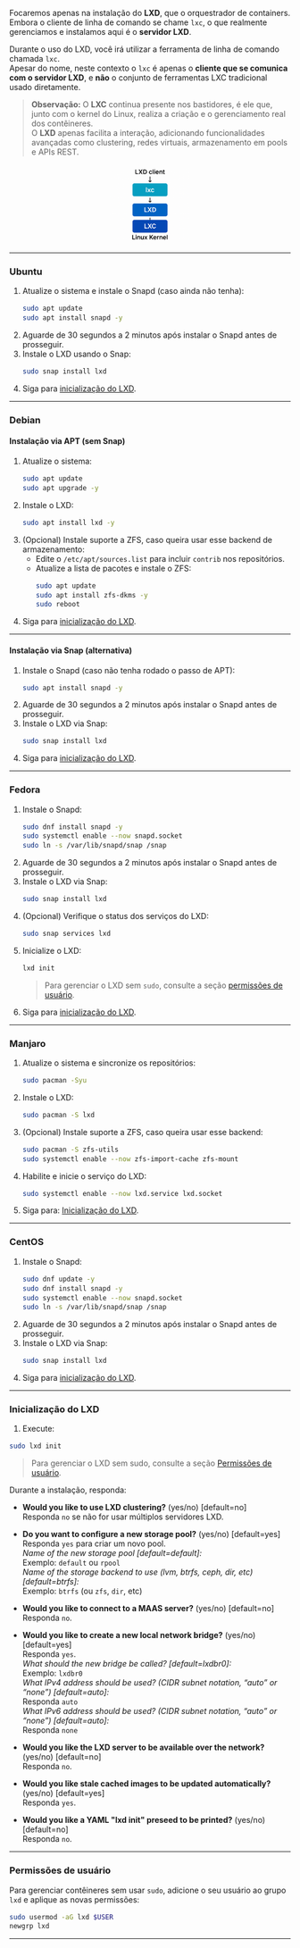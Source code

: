 Focaremos apenas na instalação do **LXD**, que o orquestrador de containers. Embora o cliente de linha de comando se chame `lxc`, o que realmente gerenciamos e instalamos aqui é o **servidor LXD**.

Durante o uso do LXD, você irá utilizar a ferramenta de linha de comando chamada `lxc`.  
Apesar do nome, neste contexto o `lxc` é apenas o **cliente que se comunica com o servidor LXD**, e **não** o conjunto de ferramentas LXC tradicional usado diretamente.

> **Observação:** O **LXC** continua presente nos bastidores, é ele que, junto com o kernel do Linux, realiza a criação e o gerenciamento real dos contêineres.  
> O **LXD** apenas facilita a interação, adicionando funcionalidades avançadas como clustering, redes virtuais, armazenamento em pools e APIs REST.

<img src="https://github.com/gabriel04alves/lab-lxclxd/blob/main/docs/images/example-cli.png?raw=true" alt="CLI layers" style="max-width: 15vw; display: flex; justify-self: center;">

---

### **Ubuntu**

1. Atualize o sistema e instale o Snapd (caso ainda não tenha):
   ```bash
   sudo apt update
   sudo apt install snapd -y
   ```
2. Aguarde de 30 segundos a 2 minutos após instalar o Snapd antes de prosseguir.
3. Instale o LXD usando o Snap:
   ```bash
   sudo snap install lxd
   ```
4. Siga para [inicialização do LXD](#inicialização-do-lxd).

---

### **Debian**

#### Instalação via APT (sem Snap)

1. Atualize o sistema:
   ```bash
   sudo apt update
   sudo apt upgrade -y
   ```
2. Instale o LXD:
   ```bash
   sudo apt install lxd -y
   ```
3. (Opcional) Instale suporte a ZFS, caso queira usar esse backend de armazenamento:
   - Edite o `/etc/apt/sources.list` para incluir `contrib` nos repositórios.
   - Atualize a lista de pacotes e instale o ZFS:
     ```bash
     sudo apt update
     sudo apt install zfs-dkms -y
     sudo reboot
     ```
4. Siga para [inicialização do LXD](#inicialização-do-lxd).

---

#### Instalação via Snap (alternativa)

1. Instale o Snapd (caso não tenha rodado o passo de APT):
   ```bash
   sudo apt install snapd -y
   ```
2. Aguarde de 30 segundos a 2 minutos após instalar o Snapd antes de prosseguir.
3. Instale o LXD via Snap:
   ```bash
   sudo snap install lxd
   ```
4. Siga para [inicialização do LXD](#inicialização-do-lxd).

---

### **Fedora**

1. Instale o Snapd:
   ```bash
   sudo dnf install snapd -y
   sudo systemctl enable --now snapd.socket
   sudo ln -s /var/lib/snapd/snap /snap
   ```
2. Aguarde de 30 segundos a 2 minutos após instalar o Snapd antes de prosseguir.
3. Instale o LXD via Snap:
   ```bash
   sudo snap install lxd
   ```
4. (Opcional) Verifique o status dos serviços do LXD:
   ```bash
   sudo snap services lxd
   ```
5. Inicialize o LXD:
   ```bash
   lxd init
   ```
   > Para gerenciar o LXD sem `sudo`, consulte a seção [permissões de usuário](#permissões-de-usuário).
6. Siga para [inicialização do LXD](#inicialização-do-lxd).

---

### **Manjaro**

1. Atualize o sistema e sincronize os repositórios:
   ```bash
   sudo pacman -Syu
   ```
2. Instale o LXD:
   ```bash
   sudo pacman -S lxd
   ```
3. (Opcional) Instale suporte a ZFS, caso queira usar esse backend:
   ```bash
   sudo pacman -S zfs-utils
   sudo systemctl enable --now zfs-import-cache zfs-mount
   ```
4. Habilite e inicie o serviço do LXD:
   ```bash
   sudo systemctl enable --now lxd.service lxd.socket
   ```
5. Siga para: [Inicialização do LXD](#inicialização-do-lxd).

---

### **CentOS**

1. Instale o Snapd:
   ```bash
   sudo dnf update -y
   sudo dnf install snapd -y
   sudo systemctl enable --now snapd.socket
   sudo ln -s /var/lib/snapd/snap /snap
   ```
2. Aguarde de 30 segundos a 2 minutos após instalar o Snapd antes de prosseguir.
3. Instale o LXD via Snap:
   ```bash
   sudo snap install lxd
   ```
4. Siga para [inicialização do LXD](#inicialização-do-lxd).

---

### **Inicialização do LXD**

1. Execute:

```bash
sudo lxd init
```

> Para gerenciar o LXD sem sudo, consulte a seção [Permissões de usuário](#permissões-de-usuário).

Durante a instalação, responda:

- **Would you like to use LXD clustering?** (yes/no) [default=no]  
  Responda `no` se não for usar múltiplos servidores LXD.

- **Do you want to configure a new storage pool?** (yes/no) [default=yes]  
  Responda `yes` para criar um novo pool.  
  _Name of the new storage pool [default=default]:_  
  Exemplo: `default` ou `rpool`  
  _Name of the storage backend to use (lvm, btrfs, ceph, dir, etc) [default=btrfs]:_  
  Exemplo: `btrfs` (ou `zfs`, `dir`, etc)

- **Would you like to connect to a MAAS server?** (yes/no) [default=no]  
  Responda `no`.

- **Would you like to create a new local network bridge?** (yes/no) [default=yes]  
  Responda `yes`.  
  _What should the new bridge be called? [default=lxdbr0]:_  
  Exemplo: `lxdbr0`  
  _What IPv4 address should be used? (CIDR subnet notation, “auto” or “none”) [default=auto]:_  
  Responda `auto`  
  _What IPv6 address should be used? (CIDR subnet notation, “auto” or “none”) [default=auto]:_  
  Responda `none`

- **Would you like the LXD server to be available over the network?** (yes/no) [default=no]  
  Responda `no`.

- **Would you like stale cached images to be updated automatically?** (yes/no) [default=yes]  
  Responda `yes`.

- **Would you like a YAML "lxd init" preseed to be printed?** (yes/no) [default=no]  
  Responda `no`.

---

### **Permissões de usuário**

Para gerenciar contêineres sem usar `sudo`, adicione o seu usuário ao grupo `lxd` e aplique as novas permissões:

```bash
sudo usermod -aG lxd $USER
newgrp lxd
```

---
